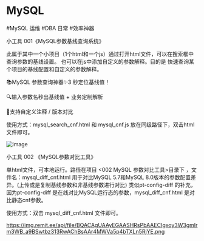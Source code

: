 # MySQL
#MySQL 运维 #DBA 日常 #效率神器

小工具 001《MySQL参数基线查询系统》

此属于其中一个小项目（1个html和一个js）通过打开html文件，可以在搜索框中查询参数的基线设置。
也可以在js中添加自定义的参数解释。目的是 快速查询某个项目的基线配置和自定义的参数解释。

📚MySQL 参数查询神器✨3 秒定位基线值！

🔍输入参数名秒出基线值 + 业务定制解析

📝支持自定义注释 / 版本对比

使用方式：mysql_search_cnf.html 和 mysql_cnf.js 放在同级路径下，双击html文件即可。

![image](https://github.com/user-attachments/assets/d42c5c33-3d55-482d-8034-dab5b6467dc4)

小工具 002 《MySQL参数对比工具》

单html文件，可本地运行。路径在项目 <002 MySQL 参数对比工具>目录下 ，文件名：mysql_diff_cnf.html 
用于对比MySQL 5.7和MySQL 8.0版本的参数配置差异。(上传或是复制基线参数和非基线参数进行对比)
类似pt-config-diff 的补充，因为pt-config-diff 是在线对比MySQL运行态的参数，mysql_diff_cnf.html 是对比静态cnf参数。

使用方式：双击 mysql_diff_cnf.html 文件即可。

https://img.remit.ee/api/file/BQACAgUAAyEGAASHRsPbAAECIgxoy3W3gmIrm3WB_a9BSwtbz313RwAChBsAAr4MWVa5p4bTXLn5RjYE.png
